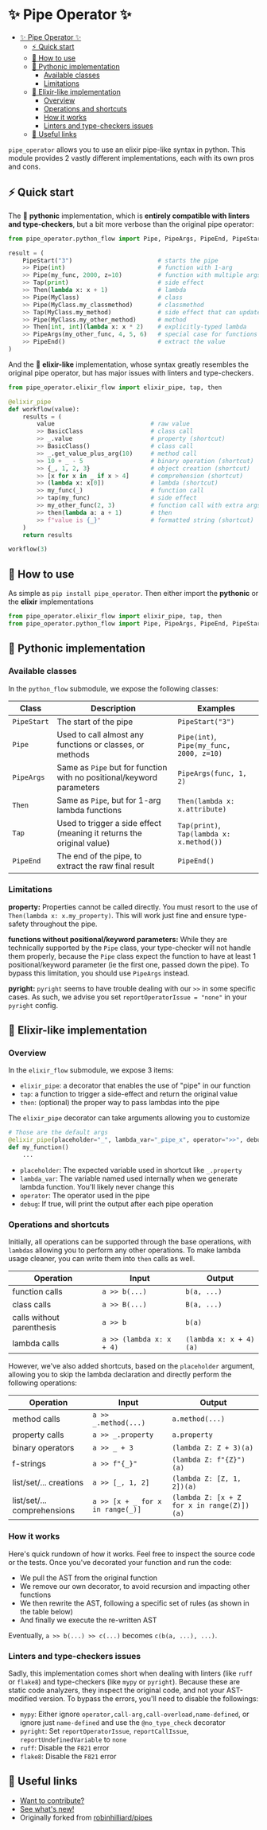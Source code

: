 # ✨ Pipe Operator ✨

- [✨ Pipe Operator ✨](#-pipe-operator-)
  - [⚡ Quick start](#-quick-start)
  - [🧰 How to use](#-how-to-use)
  - [🐍 Pythonic implementation](#-pythonic-implementation)
    - [Available classes](#available-classes)
    - [Limitations](#limitations)
  - [🍹 Elixir-like implementation](#-elixir-like-implementation)
    - [Overview](#overview)
    - [Operations and shortcuts](#operations-and-shortcuts)
    - [How it works](#how-it-works)
    - [Linters and type-checkers issues](#linters-and-type-checkers-issues)
  - [🔗 Useful links](#-useful-links)

`pipe_operator` allows you to use an elixir pipe-like syntax in python.
This module provides 2 vastly different implementations, each with its own pros and cons.

## ⚡ Quick start

The 🐍 **pythonic** implementation, which is **entirely compatible with linters and type-checkers**,
but a bit more verbose than the original pipe operator:

```python
from pipe_operator.python_flow import Pipe, PipeArgs, PipeEnd, PipeStart, Tap, Then

result = (
    PipeStart("3")                        # starts the pipe
    >> Pipe(int)                          # function with 1-arg
    >> Pipe(my_func, 2000, z=10)          # function with multiple args
    >> Tap(print)                         # side effect
    >> Then(lambda x: x + 1)              # lambda
    >> Pipe(MyClass)                      # class
    >> Pipe(MyClass.my_classmethod)       # classmethod
    >> Tap(MyClass.my_method)             # side effect that can update the original object
    >> Pipe(MyClass.my_other_method)      # method
    >> Then[int, int](lambda x: x * 2)    # explicitly-typed lambda
    >> PipeArgs(my_other_func, 4, 5, 6)   # special case for functions with no positional/keyword parameters
    >> PipeEnd()                          # extract the value
)
```

And the 🍹 **elixir-like** implementation, whose syntax greatly resembles the original pipe operator,
but has major issues with linters and type-checkers.

```python
from pipe_operator.elixir_flow import elixir_pipe, tap, then

@elixir_pipe
def workflow(value):
    results = (
        value                           # raw value
        >> BasicClass                   # class call
        >> _.value                      # property (shortcut)
        >> BasicClass()                 # class call
        >> _.get_value_plus_arg(10)     # method call
        >> 10 + _ - 5                   # binary operation (shortcut)
        >> {_, 1, 2, 3}                 # object creation (shortcut)
        >> [x for x in _ if x > 4]      # comprehension (shortcut)
        >> (lambda x: x[0])             # lambda (shortcut)
        >> my_func(_)                   # function call
        >> tap(my_func)                 # side effect
        >> my_other_func(2, 3)          # function call with extra args
        >> then(lambda a: a + 1)        # then
        >> f"value is {_}"              # formatted string (shortcut)
    )
    return results

workflow(3)
```

## 🧰 How to use

As simple as `pip install pipe_operator`.
Then either import the **pythonic** or the **elixir** implementations

```python
from pipe_operator.elixir_flow import elixir_pipe, tap, then
from pipe_operator.python_flow import Pipe, PipeArgs, PipeEnd, PipeStart, Tap, Then
```

## 🐍 Pythonic implementation

### Available classes

In the `python_flow` submodule, we expose the following classes:

| Class       | Description                                                           | Examples                                  |
| ----------- | --------------------------------------------------------------------- | ----------------------------------------- |
| `PipeStart` | The start of the pipe                                                 | `PipeStart("3")`                          |
| `Pipe`      | Used to call almost any functions or classes, or methods              | `Pipe(int)`, `Pipe(my_func, 2000, z=10)`  |
| `PipeArgs`  | Same as `Pipe` but for function with no positional/keyword parameters | `PipeArgs(func, 1, 2)`                    |
| `Then`      | Same as `Pipe`, but for 1-arg lambda functions                        | `Then(lambda x: x.attribute)`             |
| `Tap`       | Used to trigger a side effect (meaning it returns the original value) | `Tap(print)`, `Tap(lambda x: x.method())` |
| `PipeEnd`   | The end of the pipe, to extract the raw final result                  | `PipeEnd()`                               |

### Limitations

**property:** Properties cannot be called directly. You must resort to the use of `Then(lambda x: x.my_property)`.
This will work just fine and ensure type-safety throughout the pipe.

**functions without positional/keyword parameters:** While they are technically supported by the `Pipe` class,
your type-checker will not handle them properly, because the `Pipe` class expect the function to have
at least 1 positional/keyword parameter (ie the first one, passed down the pipe). To bypass this limitation,
you should use `PipeArgs` instead.

**pyright:** `pyright` seems to have trouble dealing with our `>>` in some specific cases. As such,
we advise you set `reportOperatorIssue = "none"` in your `pyright` config.

## 🍹 Elixir-like implementation

### Overview

In the `elixir_flow` submodule, we expose 3 items:

- `elixir_pipe`: a decorator that enables the use of "pipe" in our function
- `tap`: a function to trigger a side-effect and return the original value
- `then`: (optional) the proper way to pass lambdas into the pipe

The `elixir_pipe` decorator can take arguments allowing you to customize

```python
# Those are the default args
@elixir_pipe(placeholder="_", lambda_var="_pipe_x", operator=">>", debug=False)
def my_function()
    ...
```

- `placeholder`: The expected variable used in shortcut like `_.property`
- `lambda_var`: The variable named used internally when we generate lambda function. You'll likely never change this
- `operator`: The operator used in the pipe
- `debug`: If true, will print the output after each pipe operation

### Operations and shortcuts

Initially, all operations can be supported through the base operations,
with `lambdas` allowing you to perform any other operations. To make lambda usage cleaner,
you can write them into `then` calls as well.

| Operation                 | Input                    | Output                 |
| ------------------------- | ------------------------ | ---------------------- |
| function calls            | `a >> b(...)`            | `b(a, ...)`            |
| class calls               | `a >> B(...)`            | `B(a, ...)`            |
| calls without parenthesis | `a >> b`                 | `b(a)`                 |
| lambda calls              | `a >> (lambda x: x + 4)` | `(lambda x: x + 4)(a)` |

However, we've also added shortcuts, based on the `placeholder` argument, allowing you
to skip the lambda declaration and directly perform the following operations:

| Operation                   | Input                            | Output                                     |
| --------------------------- | -------------------------------- | ------------------------------------------ |
| method calls                | `a >> _.method(...)`             | `a.method(...)`                            |
| property calls              | `a >> _.property`                | `a.property`                               |
| binary operators            | `a >> _ + 3`                     | `(lambda Z: Z + 3)(a)`                     |
| f-strings                   | `a >> f"{_}"`                    | `(lambda Z: f"{Z}")(a)`                    |
| list/set/... creations      | `a >> [_, 1, 2]`                 | `(lambda Z: [Z, 1, 2])(a)`                 |
| list/set/... comprehensions | `a >> [x + _ for x in range(_)]` | `(lambda Z: [x + Z for x in range(Z)])(a)` |

### How it works

Here's quick rundown of how it works. Feel free to inspect the source code or the tests.
Once you've decorated your function and run the code:

- We pull the AST from the original function
- We remove our own decorator, to avoid recursion and impacting other functions
- We then rewrite the AST, following a specific set of rules (as shown in the table below)
- And finally we execute the re-written AST

Eventually, `a >> b(...) >> c(...)` becomes `c(b(a, ...), ...)`.

### Linters and type-checkers issues

Sadly, this implementation comes short when dealing with linters (like `ruff` or `flake8`)
and type-checkers (like `mypy` or `pyright`). Because these are static code analyzers, they inspect
the original code, and not your AST-modified version. To bypass the errors, you'll need to disable
the followings:

- `mypy`: Either ignore `operator,call-arg,call-overload,name-defined`, or ignore just `name-defined` and use the `@no_type_check` decorator
- `pyright`: Set `reportOperatorIssue`, `reportCallIssue`, `reportUndefinedVariable` to `none`
- `ruff`: Disable the `F821` error
- `flake8`: Disable the `F821` error

## 🔗 Useful links

- [Want to contribute?](CONTRIBUTING.md)
- [See what's new!](CHANGELOG.md)
- Originally forked from [robinhilliard/pipes](https://github.com/robinhilliard/pipes)
